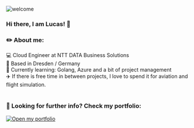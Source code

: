 ![welcome](https://github.com/aehliglucas/aehliglucas/blob/main/github_hello.gif)

### Hi there, I am Lucas! 👋

### ✏️ About me:

💻 Cloud Engineer at NTT DATA Business Solutions<br />
📌 Based in Dresden / Germany<br />
🌱 Currently learning: Golang, Azure and a bit of project management<br />
✈️ If there is free time in between projects, I love to spend it for aviation and flight simulation.<br><br>

### 📝 Looking for further info? Check my portfolio:
<a href="https://www.youtube.com/watch?v=dQw4w9WgXcQ">
  <img src="https://img.shields.io/badge/This%20way---%3E-blue?style=for-the-badge" alt="Open my portfolio">
</a>
